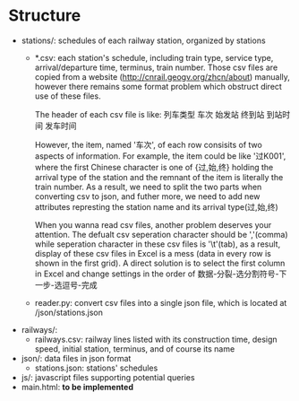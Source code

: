 # Structure
- stations/: schedules of each railway station, organized by stations
  - *.csv: each station's schedule, including train type, service type, arrival/departure time, terminus, train number. Those csv files are copied from a website (http://cnrail.geogv.org/zhcn/about) manually, however there remains some format problem which obstruct direct use of these files.

    The header of each csv file is like: 列车类型 车次 始发站 终到站 到站时间 发车时间

    However, the item, named '车次', of each row consisits of two aspects of information. For example, the item could be like '过K001', where the first Chinese character is one of {过,始,终} holding the arrival type of the station and the remnant of the item is literally the train number. As a result, we need to split the two parts when converting csv to json, and futher more, we need to add new attributes represting the station name and its arrival type(过,始,终)

    When you wanna read csv files, another problem deserves your attention. The defualt csv seperation character should be ','(comma) while seperation character in these csv files is '\t'(tab), as a result, display of these csv files in Excel is a mess (data in every row is shown in the first grid). A direct solution is to select the first column in Excel and change settings in the order of 数据-分裂-选分割符号-下一步-选逗号-完成

  - reader.py: convert csv files into a single json file, which is located at /json/stations.json
- railways/:
  - railways.csv: railway lines listed with its construction time, design speed, initial station, terminus, and of course its name
- json/: data files in json format
  - stations.json: stations' schedules
- js/: javascript files supporting potential queries
- main.html: **to be implemented**
